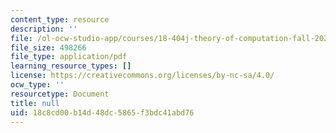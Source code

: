 ```yaml
---
content_type: resource
description: ''
file: /ol-ocw-studio-app/courses/18-404j-theory-of-computation-fall-2020/18c8cd00b14d48dc5865f3bdc41abd76_MIT18_404f20_lec5.pdf
file_size: 498266
file_type: application/pdf
learning_resource_types: []
license: https://creativecommons.org/licenses/by-nc-sa/4.0/
ocw_type: ''
resourcetype: Document
title: null
uid: 18c8cd00-b14d-48dc-5865-f3bdc41abd76
---
```

